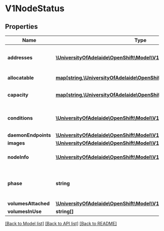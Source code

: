 # V1NodeStatus

## Properties
Name | Type | Description | Notes
------------ | ------------- | ------------- | -------------
**addresses** | [**\UniversityOfAdelaide\OpenShift\Model\V1NodeAddress[]**](V1NodeAddress.md) | List of addresses reachable to the node. Queried from cloud provider, if available. More info: http://releases.k8s.io/HEAD/docs/admin/node.md#node-addresses | [optional] 
**allocatable** | [**map[string,\UniversityOfAdelaide\OpenShift\Model\ResourceQuantity]**](ResourceQuantity.md) | Allocatable represents the resources of a node that are available for scheduling. Defaults to Capacity. | [optional] 
**capacity** | [**map[string,\UniversityOfAdelaide\OpenShift\Model\ResourceQuantity]**](ResourceQuantity.md) | Capacity represents the total resources of a node. More info: http://kubernetes.io/docs/user-guide/persistent-volumes#capacity for more details. | [optional] 
**conditions** | [**\UniversityOfAdelaide\OpenShift\Model\V1NodeCondition[]**](V1NodeCondition.md) | Conditions is an array of current observed node conditions. More info: http://releases.k8s.io/HEAD/docs/admin/node.md#node-condition | [optional] 
**daemonEndpoints** | [**\UniversityOfAdelaide\OpenShift\Model\V1NodeDaemonEndpoints**](V1NodeDaemonEndpoints.md) | Endpoints of daemons running on the Node. | [optional] 
**images** | [**\UniversityOfAdelaide\OpenShift\Model\V1ContainerImage[]**](V1ContainerImage.md) | List of container images on this node | [optional] 
**nodeInfo** | [**\UniversityOfAdelaide\OpenShift\Model\V1NodeSystemInfo**](V1NodeSystemInfo.md) | Set of ids/uuids to uniquely identify the node. More info: http://releases.k8s.io/HEAD/docs/admin/node.md#node-info | [optional] 
**phase** | **string** | NodePhase is the recently observed lifecycle phase of the node. More info: http://releases.k8s.io/HEAD/docs/admin/node.md#node-phase The field is never populated, and now is deprecated. | [optional] 
**volumesAttached** | [**\UniversityOfAdelaide\OpenShift\Model\V1AttachedVolume[]**](V1AttachedVolume.md) | List of volumes that are attached to the node. | [optional] 
**volumesInUse** | **string[]** | List of attachable volumes in use (mounted) by the node. | [optional] 

[[Back to Model list]](../README.md#documentation-for-models) [[Back to API list]](../README.md#documentation-for-api-endpoints) [[Back to README]](../README.md)


